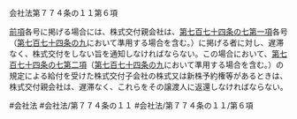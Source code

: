 会社法第７７４条の１１第６項

[前項](会社法＿＿＿＿第７７４条の１１第５項)各号に掲げる場合には、株式交付親会社は、[第七百七十四条の七第一項](会社法＿＿＿＿第７７４条の７第１項)各号（[第七百七十四条の九](会社法＿＿＿＿第７７４条の９)において準用する場合を含む。）に掲げる者に対し、遅滞なく、株式交付をしない旨を通知しなければならない。この場合において、[第七百七十四条の七第二項](会社法＿＿＿＿第７７４条の７第２項)（[第七百七十四条の九](会社法＿＿＿＿第７７４条の９)において準用する場合を含む。）の規定による給付を受けた株式交付子会社の株式又は新株予約権等があるときは、株式交付親会社は、遅滞なく、これらをその譲渡人に返還しなければならない。

#会社法
#会社法/第７７４条の１１
#会社法/第７７４条の１１/第６項
